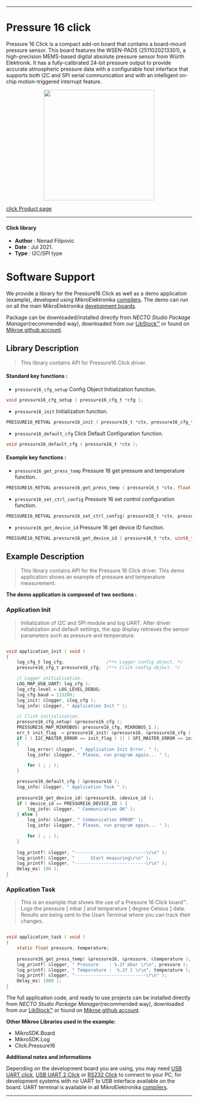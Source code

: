 
---
# Pressure 16 click

Pressure 16 Click is a compact add-on board that contains a board-mount pressure sensor. This board features the WSEN-PADS (2511020213301), a high-precision MEMS-based digital absolute pressure sensor from Würth Elektronik. It has a fully-calibrated 24-bit pressure output to provide accurate atmospheric pressure data with a configurable host interface that supports both I2C and SPI serial communication and with an intelligent on-chip motion-triggered interrupt feature.

<p align="center">
  <img src="https://download.mikroe.com/images/click_for_ide/pressure_16_click.png" height=300px>
</p>

[click Product page](https://www.mikroe.com/pressure-16-click)

---


#### Click library

- **Author**        : Nenad Filipovic
- **Date**          : Jul 2021.
- **Type**          : I2C/SPI type


# Software Support

We provide a library for the Pressure16 Click
as well as a demo application (example), developed using MikroElektronika
[compilers](https://www.mikroe.com/necto-studio).
The demo can run on all the main MikroElektronika [development boards](https://www.mikroe.com/development-boards).

Package can be downloaded/installed directly from *NECTO Studio Package Manager*(recommended way), downloaded from our [LibStock&trade;](https://libstock.mikroe.com) or found on [Mikroe github account](https://github.com/MikroElektronika/mikrosdk_click_v2/tree/master/clicks).

## Library Description

> This library contains API for Pressure16 Click driver.

#### Standard key functions :

- `pressure16_cfg_setup` Config Object Initialization function.
```c
void pressure16_cfg_setup ( pressure16_cfg_t *cfg );
```

- `pressure16_init` Initialization function.
```c
PRESSURE16_RETVAL pressure16_init ( pressure16_t *ctx, pressure16_cfg_t *cfg );
```

- `pressure16_default_cfg` Click Default Configuration function.
```c
void pressure16_default_cfg ( pressure16_t *ctx );
```

#### Example key functions :

- `pressure16_get_press_temp` Pressure 16 get pressure and temperature function.
```c
PRESSURE16_RETVAL pressure16_get_press_temp ( pressure16_t *ctx, float *pressure, float *temperature );
```

- `pressure16_set_ctrl_config` Pressure 16 set control configuration function.
```c
PRESSURE16_RETVAL pressure16_set_ctrl_config( pressure16_t *ctx, pressure16_ctrl_cfg_t ctrl_cfg_data );
```

- `pressure16_get_device_id` Pressure 16 get device ID function.
```c
PRESSURE16_RETVAL pressure16_get_device_id ( pressure16_t *ctx, uint8_t *dev_id );
```

## Example Description

> This library contains API for the Pressure 16 Click driver.
> This demo application shows an example of pressure and temperature measurement.

**The demo application is composed of two sections :**

### Application Init

> Initialization of I2C and SPI module and log UART.
> After driver initialization and default settings, 
> the app display retrieves the sensor parameters 
> such as pressure and temperature.

```c

void application_init ( void ) 
{
    log_cfg_t log_cfg;                /**< Logger config object. */
    pressure16_cfg_t pressure16_cfg;  /**< Click config object. */

    // Logger initialization.
    LOG_MAP_USB_UART( log_cfg );
    log_cfg.level = LOG_LEVEL_DEBUG;
    log_cfg.baud = 115200;
    log_init( &logger, &log_cfg );
    log_info( &logger, " Application Init " );

    // Click initialization.
    pressure16_cfg_setup( &pressure16_cfg );
    PRESSURE16_MAP_MIKROBUS( pressure16_cfg, MIKROBUS_1 );
    err_t init_flag  = pressure16_init( &pressure16, &pressure16_cfg );
    if ( ( I2C_MASTER_ERROR == init_flag ) || ( SPI_MASTER_ERROR == init_flag ) ) 
    {
        log_error( &logger, " Application Init Error. " );
        log_info( &logger, " Please, run program again... " );

        for ( ; ; );
    }

    pressure16_default_cfg ( &pressure16 );
    log_info( &logger, " Application Task " );
    
    pressure16_get_device_id( &pressure16, &device_id );
    if ( device_id == PRESSURE16_DEVICE_ID ) {
        log_info( &logger, " Communication OK" );    
    } else {
        log_info( &logger, " Communication ERROR" ); 
        log_info( &logger, " Please, run program again... " );

        for ( ; ; );
    }
    
    log_printf( &logger, "---------------------------\r\n" );
    log_printf( &logger, "      Start measuring\r\n" );
    log_printf( &logger, "---------------------------\r\n" );
    Delay_ms( 100 );
}

```

### Application Task

> This is an example that shows the use of a Pressure 16 Click board™.
> Logs the pressure [ mbar ] and temperature [ degree Celsius ] data.
> Results are being sent to the Usart Terminal where you can track their changes.

```c

void application_task ( void ) 
{
    static float pressure, temperature;
    
    pressure16_get_press_temp( &pressure16, &pressure, &temperature );
    log_printf( &logger, " Pressure    : %.2f mbar \r\n", pressure );
    log_printf( &logger, " Temperature :  %.2f C \r\n", temperature );
    log_printf( &logger, "---------------------------\r\n" ); 
    Delay_ms( 1000 );
}

```

The full application code, and ready to use projects can be installed directly from *NECTO Studio Package Manager*(recommended way), downloaded from our [LibStock&trade;](https://libstock.mikroe.com) or found on [Mikroe github account](https://github.com/MikroElektronika/mikrosdk_click_v2/tree/master/clicks).

**Other Mikroe Libraries used in the example:**

- MikroSDK.Board
- MikroSDK.Log
- Click.Pressure16

**Additional notes and informations**

Depending on the development board you are using, you may need
[USB UART click](https://www.mikroe.com/usb-uart-click),
[USB UART 2 Click](https://www.mikroe.com/usb-uart-2-click) or
[RS232 Click](https://www.mikroe.com/rs232-click) to connect to your PC, for
development systems with no UART to USB interface available on the board. UART
terminal is available in all MikroElektronika
[compilers](https://shop.mikroe.com/compilers).

---

